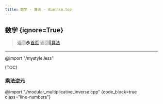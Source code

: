 ```yaml
---
title: 数学 - 算法 - dianhsu.top
---
```


## 数学 {ignore=True}
> 返回:house:[首页](../../index.html)
> 返回:rocket:[算法](../index.html)


-----------------------------------
@import "/mystyle.less"

[TOC]

### 乘法逆元
@import "./modular_multiplicative_inverse.cpp" {code_block=true class="line-numbers"}
